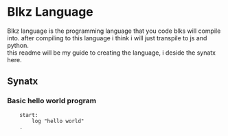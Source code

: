 # Blkz Language
Blkz language is the programming language that you code blks will compile into.
after compiling to this language i think i will just transpile to js and python.         
this readme will be my guide to creating the language, i deside the synatx here.   


## Synatx
### Basic hello world program
```
    start:
        log "hello world"
    .
```